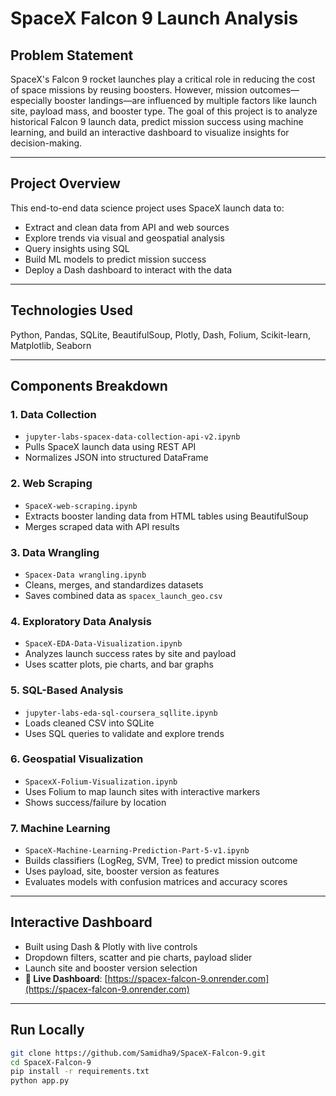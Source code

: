 #  SpaceX Falcon 9 Launch Analysis 

##  Problem Statement

SpaceX's Falcon 9 rocket launches play a critical role in reducing the cost of space missions by reusing boosters. However, mission outcomes—especially booster landings—are influenced by multiple factors like launch site, payload mass, and booster type. The goal of this project is to analyze historical Falcon 9 launch data, predict mission success using machine learning, and build an interactive dashboard to visualize insights for decision-making.

---

##  Project Overview

This end-to-end data science project uses SpaceX launch data to:
- Extract and clean data from API and web sources
- Explore trends via visual and geospatial analysis
- Query insights using SQL
- Build ML models to predict mission success
- Deploy a Dash dashboard to interact with the data

---

##  Technologies Used
Python, Pandas, SQLite, BeautifulSoup, Plotly, Dash, Folium, Scikit-learn, Matplotlib, Seaborn

---

##  Components Breakdown

### 1. Data Collection
- `jupyter-labs-spacex-data-collection-api-v2.ipynb`
- Pulls SpaceX launch data using REST API
- Normalizes JSON into structured DataFrame

### 2. Web Scraping
- `SpaceX-web-scraping.ipynb`
- Extracts booster landing data from HTML tables using BeautifulSoup
- Merges scraped data with API results

### 3. Data Wrangling
- `Spacex-Data wrangling.ipynb`
- Cleans, merges, and standardizes datasets
- Saves combined data as `spacex_launch_geo.csv`

### 4. Exploratory Data Analysis
- `SpaceX-EDA-Data-Visualization.ipynb`
- Analyzes launch success rates by site and payload
- Uses scatter plots, pie charts, and bar graphs

### 5. SQL-Based Analysis
- `jupyter-labs-eda-sql-coursera_sqllite.ipynb`
- Loads cleaned CSV into SQLite
- Uses SQL queries to validate and explore trends

### 6. Geospatial Visualization
- `SpacexX-Folium-Visualization.ipynb`
- Uses Folium to map launch sites with interactive markers
- Shows success/failure by location

### 7. Machine Learning
- `SpaceX-Machine-Learning-Prediction-Part-5-v1.ipynb`
- Builds classifiers (LogReg, SVM, Tree) to predict mission outcome
- Uses payload, site, booster version as features
- Evaluates models with confusion matrices and accuracy scores

---

## Interactive Dashboard

- Built using Dash & Plotly with live controls
- Dropdown filters, scatter and pie charts, payload slider
- Launch site and booster version selection
- **🔗 Live Dashboard**: [https://spacex-falcon-9.onrender.com](https://spacex-falcon-9.onrender.com)

---

## Run Locally

```bash
git clone https://github.com/Samidha9/SpaceX-Falcon-9.git
cd SpaceX-Falcon-9
pip install -r requirements.txt
python app.py
